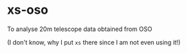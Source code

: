 # xs-oso
To analyse 20m telescope data obtained from OSO

(I don't know, why I put `xs` there since I am not even using it!)
